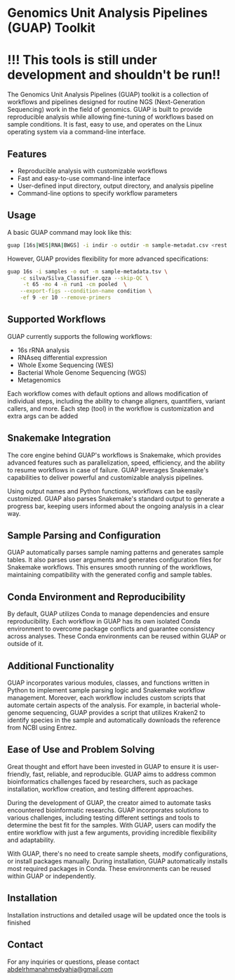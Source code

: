 # **Genomics Unit Analysis Pipelines (GUAP) Toolkit**
# **!!!** This tools is still under development and **shouldn't be run!!**

The Genomics Unit Analysis Pipelines (GUAP) toolkit is a collection of workflows and pipelines designed for routine NGS (Next-Generation Sequencing) work in the field of genomics. GUAP is built to provide reproducible analysis while allowing fine-tuning of workflows based on sample conditions. It is fast, easy to use, and operates on the Linux operating system via a command-line interface.

## **Features**

- Reproducible analysis with customizable workflows
- Fast and easy-to-use command-line interface
- User-defined input directory, output directory, and analysis pipeline
- Command-line options to specify workflow parameters

## **Usage**

A basic GUAP command may look like this:

```bash
guap [16s|WES|RNA|BWGS] -i indir -o outdir -m sample-metadat.csv <rest of required params>
```

However, GUAP provides flexibility for more advanced specifications:

```bash
guap 16s -i samples -o out -m sample-metadata.tsv \
	-c silva/Silva_Classifier.qza --skip-QC \
	 -t 65 -mo 4 -n run1 -cm pooled  \
	--export-figs --condition-name condition \
	-ef 9 -er 10 --remove-primers
```

## **Supported Workflows**

GUAP currently supports the following workflows:

- 16s rRNA analysis
- RNAseq differential expression
- Whole Exome Sequencing (WES)
- Bacterial Whole Genome Sequencing (WGS)
- Metagenomics

Each workflow comes with default options and allows modification of individual steps, including the ability to change aligners, quantifiers, variant callers, and more. Each step (tool) in the workflow is customization and extra args can be added

## **Snakemake Integration**

The core engine behind GUAP's workflows is Snakemake, which provides advanced features such as parallelization, speed, efficiency, and the ability to resume workflows in case of failure. GUAP leverages Snakemake's capabilities to deliver powerful and customizable analysis pipelines.

Using output names and Python functions, workflows can be easily customized. GUAP also parses Snakemake's standard output to generate a progress bar, keeping users informed about the ongoing analysis in a clear way.

## **Sample Parsing and Configuration**

GUAP automatically parses sample naming patterns and generates sample tables. It also parses user arguments and generates configuration files for Snakemake workflows. This ensures smooth running of the workflows, maintaining compatibility with the generated config and sample tables.

## **Conda Environment and Reproducibility**

By default, GUAP utilizes Conda to manage dependencies and ensure reproducibility. Each workflow in GUAP has its own isolated Conda environment to overcome package conflicts and guarantee consistency across analyses. These Conda environments can be reused within GUAP or outside of it.

## **Additional Functionality**

GUAP incorporates various modules, classes, and functions written in Python to implement sample parsing logic and Snakemake workflow management. Moreover, each workflow includes custom scripts that automate certain aspects of the analysis. For example, in bacterial whole-genome sequencing, GUAP provides a script that utilizes Kraken2 to identify species in the sample and automatically downloads the reference from NCBI using Entrez.

## **Ease of Use and Problem Solving**

Great thought and effort have been invested in GUAP to ensure it is user-friendly, fast, reliable, and reproducible. GUAP aims to address common bioinformatics challenges faced by researchers, such as package installation, workflow creation, and testing different approaches.

During the development of GUAP, the creator aimed to automate tasks encountered bioinformatic researchs. GUAP incorporates solutions to various challenges, including testing different settings and tools to determine the best fit for the samples. With GUAP, users can modify the entire workflow with just a few arguments, providing incredible flexibility and adaptability.

With GUAP, there's no need to create sample sheets, modify configurations, or install packages manually. During installation, GUAP automatically installs most required packages in Conda. These environments can be reused within GUAP or independently.

## **Installation**

Installation instructions and detailed usage will be updated once the tools is finished

## **Contact**

For any inquiries or questions, please contact abdelrhmanahmedyahia@gmail.com

